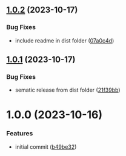 ## [1.0.2](https://github.com/Olyn-inc/ownership-js-sdk/compare/v1.0.1...v1.0.2) (2023-10-17)


### Bug Fixes

* include readme in dist folder ([07a0c4d](https://github.com/Olyn-inc/ownership-js-sdk/commit/07a0c4d2b6dbe77070c8cbd1d15ddd924ea0900f))

## [1.0.1](https://github.com/Olyn-inc/ownership-js-sdk/compare/v1.0.0...v1.0.1) (2023-10-17)


### Bug Fixes

* sematic release from dist folder ([21f39bb](https://github.com/Olyn-inc/ownership-js-sdk/commit/21f39bb592d91adf0c446bed2b0e766abe38e8a0))

# 1.0.0 (2023-10-16)


### Features

* initial commit ([b49be32](https://github.com/Olyn-inc/ownership-js-sdk/commit/b49be32553963e76aa3d796f7a31c38453ae0006))
